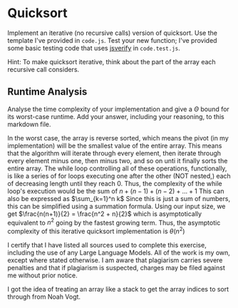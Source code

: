 # Quicksort

Implement an iterative (no recursive calls) version of quicksort. Use the
template I've provided in `code.js`. Test your new function; I've provided some
basic testing code that uses [jsverify](https://jsverify.github.io/) in
`code.test.js`.

Hint: To make quicksort iterative, think about the part of the array each
recursive call considers.

## Runtime Analysis

Analyse the time complexity of your implementation and give a $\Theta$ bound for
its worst-case runtime. Add your answer, including your reasoning, to this
markdown file.

In the worst case, the array is reverse sorted, which means the pivot (in my implementation) will be the smallest value of the entire array. This means that the algorithm will iterate through every element, then iterate through every element minus one, then minus two, and so on unti it finally sorts the entire array. The while loop controlling all of these operations, functionally, is like a series of for loops executing one after the other (NOT nested,) each of decreasing length until they reach 0. Thus, the complexity of the while loop's execution would be the sum of $n + (n-1) + (n-2) + ... + 1$  This can also be expressed as $\sum_{k=1}^n k$  Since this is just a sum of numbers, this can be simplified using a summation formula. Using our input size, we get $\frac{n(n+1)}{2} = \frac{n^2 + n}{2}$ which is asymptotically equivalent to $n^2$ going by the fastest growing term. Thus, the asymptotic complexity of this iterative quicksort implementation is $\theta(n^2)$

I certify that I have listed all sources used to complete this exercise, including the use of any Large Language Models. All of the work is my own, except where stated otherwise. I am aware that plagiarism carries severe penalties and that if plagiarism is suspected, charges may be filed against me without prior notice.

I got the idea of treating an array like a stack to get the array indices to sort through from Noah Vogt.
